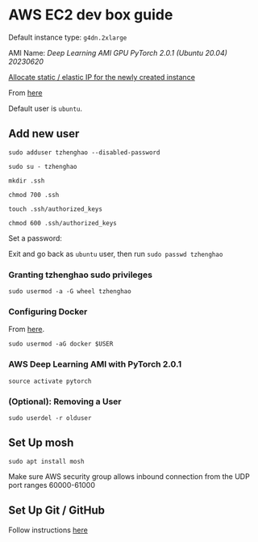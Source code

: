 # AWS EC2 dev box guide

Default instance type: `g4dn.2xlarge`

AMI Name: *Deep Learning AMI GPU PyTorch 2.0.1 (Ubuntu 20.04) 20230620*

[Allocate static / elastic IP for the newly created instance](https://docs.aws.amazon.com/AWSEC2/latest/UserGuide/elastic-ip-addresses-eip.html#using-instance-addressing-eips-allocating)

From [here](https://docs.aws.amazon.com/AWSEC2/latest/UserGuide/managing-users.html#create-user-account)

Default user is `ubuntu`.

## Add new user

`sudo adduser tzhenghao --disabled-password`

`sudo su - tzhenghao`

`mkdir .ssh`

`chmod 700 .ssh`

`touch .ssh/authorized_keys`

`chmod 600 .ssh/authorized_keys`

Set a password:

Exit and go back as `ubuntu` user, then run `sudo passwd tzhenghao`

### Granting tzhenghao sudo privileges

`sudo usermod -a -G wheel tzhenghao`


### Configuring Docker

From [here](https://docs.docker.com/engine/install/linux-postinstall).

`sudo usermod -aG docker $USER`

### AWS Deep Learning AMI with PyTorch 2.0.1

`source activate pytorch`

### (Optional): Removing a User

`sudo userdel -r olduser`

## Set Up mosh

`sudo apt install mosh`

Make sure AWS security group allows inbound connection from the UDP port ranges
60000-61000

## Set Up Git / GitHub

Follow instructions [here](https://docs.github.com/en/authentication/connecting-to-github-with-ssh/adding-a-new-ssh-key-to-your-github-account)
